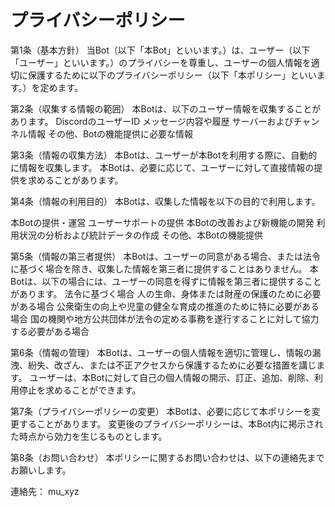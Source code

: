 # プライバシーポリシー
第1条（基本方針）
当Bot（以下「本Bot」といいます。）は、ユーザー（以下「ユーザー」といいます。）のプライバシーを尊重し、ユーザーの個人情報を適切に保護するために以下のプライバシーポリシー（以下「本ポリシー」といいます。）を定めます。

第2条（収集する情報の範囲）
本Botは、以下のユーザー情報を収集することがあります。
DiscordのユーザーID
メッセージ内容や履歴
サーバーおよびチャンネル情報
その他、Botの機能提供に必要な情報

第3条（情報の収集方法）
本Botは、ユーザーが本Botを利用する際に、自動的に情報を収集します。
本Botは、必要に応じて、ユーザーに対して直接情報の提供を求めることがあります。

第4条（情報の利用目的）
本Botは、収集した情報を以下の目的で利用します。

本Botの提供・運営
ユーザーサポートの提供
本Botの改善および新機能の開発
利用状況の分析および統計データの作成
その他、本Botの機能提供

第5条（情報の第三者提供）
本Botは、ユーザーの同意がある場合、または法令に基づく場合を除き、収集した情報を第三者に提供することはありません。
本Botは、以下の場合には、ユーザーの同意を得ずに情報を第三者に提供することがあります。
法令に基づく場合
人の生命、身体または財産の保護のために必要がある場合
公衆衛生の向上や児童の健全な育成の推進のために特に必要がある場合
国の機関や地方公共団体が法令の定める事務を遂行することに対して協力する必要がある場合

第6条（情報の管理）
本Botは、ユーザーの個人情報を適切に管理し、情報の漏洩、紛失、改ざん、または不正アクセスから保護するために必要な措置を講じます。
ユーザーは、本Botに対して自己の個人情報の開示、訂正、追加、削除、利用停止を求めることができます。

第7条（プライバシーポリシーの変更）
本Botは、必要に応じて本ポリシーを変更することがあります。
変更後のプライバシーポリシーは、本Bot内に掲示された時点から効力を生じるものとします。

第8条（お問い合わせ）
本ポリシーに関するお問い合わせは、以下の連絡先までお願いします。

連絡先： mu_xyz

